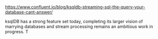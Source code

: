 

https://www.confluent.io/blog/ksqldb-streaming-sql-the-query-your-database-cant-answer/

 ksqlDB has a strong feature set today, completing its larger vision of marrying databases and stream processing remains an ambitious work in progress. T
